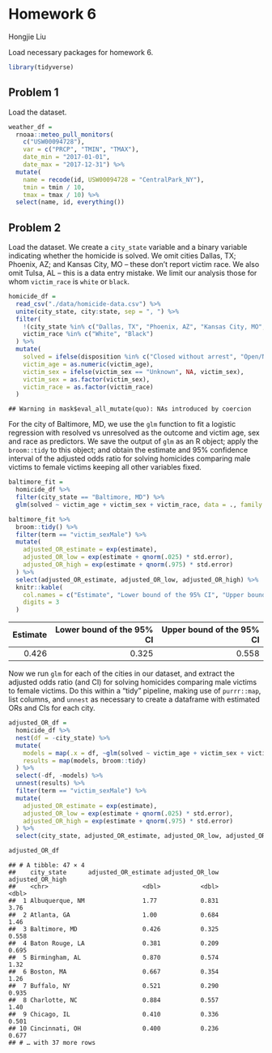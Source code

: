 Homework 6
================
Hongjie Liu

Load necessary packages for homework 6.

``` r
library(tidyverse)
```

## Problem 1

Load the dataset.

``` r
weather_df = 
  rnoaa::meteo_pull_monitors(
    c("USW00094728"),
    var = c("PRCP", "TMIN", "TMAX"), 
    date_min = "2017-01-01",
    date_max = "2017-12-31") %>%
  mutate(
    name = recode(id, USW00094728 = "CentralPark_NY"),
    tmin = tmin / 10,
    tmax = tmax / 10) %>%
  select(name, id, everything())
```

## Problem 2

Load the dataset. We create a `city_state` variable and a binary
variable indicating whether the homicide is solved. We omit cities
Dallas, TX; Phoenix, AZ; and Kansas City, MO – these don’t report victim
race. We also omit Tulsa, AL – this is a data entry mistake. We limit
our analysis those for whom `victim_race` is `white` or `black`.

``` r
homicide_df =
  read_csv("./data/homicide-data.csv") %>% 
  unite(city_state, city:state, sep = ", ") %>% 
  filter(
    !(city_state %in% c("Dallas, TX", "Phoenix, AZ", "Kansas City, MO", "Tulsa, AL")),
    victim_race %in% c("White", "Black")
  ) %>% 
  mutate(
    solved = ifelse(disposition %in% c("Closed without arrest", "Open/No arrest"), FALSE, TRUE),
    victim_age = as.numeric(victim_age),
    victim_sex = ifelse(victim_sex == "Unknown", NA, victim_sex),
    victim_sex = as.factor(victim_sex),
    victim_race = as.factor(victim_race)
  )
```

    ## Warning in mask$eval_all_mutate(quo): NAs introduced by coercion

For the city of Baltimore, MD, we use the `glm` function to fit a
logistic regression with resolved vs unresolved as the outcome and
victim age, sex and race as predictors. We save the output of `glm` as
an R object; apply the `broom::tidy` to this object; and obtain the
estimate and 95% confidence interval of the adjusted odds ratio for
solving homicides comparing male victims to female victims keeping all
other variables fixed.

``` r
baltimore_fit =
  homicide_df %>% 
  filter(city_state == "Baltimore, MD") %>% 
  glm(solved ~ victim_age + victim_sex + victim_race, data = ., family = binomial())

baltimore_fit %>% 
  broom::tidy() %>% 
  filter(term == "victim_sexMale") %>% 
  mutate(
    adjusted_OR_estimate = exp(estimate),
    adjusted_OR_low = exp(estimate + qnorm(.025) * std.error),
    adjusted_OR_high = exp(estimate + qnorm(.975) * std.error)
  ) %>% 
  select(adjusted_OR_estimate, adjusted_OR_low, adjusted_OR_high) %>% 
  knitr::kable(
    col.names = c("Estimate", "Lower bound of the 95% CI", "Upper bound of the 95% CI"),
    digits = 3
  )
```

| Estimate | Lower bound of the 95% CI | Upper bound of the 95% CI |
|---------:|--------------------------:|--------------------------:|
|    0.426 |                     0.325 |                     0.558 |

Now we run `glm` for each of the cities in our dataset, and extract the
adjusted odds ratio (and CI) for solving homicides comparing male
victims to female victims. Do this within a “tidy” pipeline, making use
of `purrr::map`, list columns, and `unnest` as necessary to create a
dataframe with estimated ORs and CIs for each city.

``` r
adjusted_OR_df =
  homicide_df %>% 
  nest(df = -city_state) %>% 
  mutate(
    models = map(.x = df, ~glm(solved ~ victim_age + victim_sex + victim_race, data = .x, family = binomial())),
    results = map(models, broom::tidy)
  ) %>% 
  select(-df, -models) %>% 
  unnest(results) %>% 
  filter(term == "victim_sexMale") %>% 
  mutate(
    adjusted_OR_estimate = exp(estimate),
    adjusted_OR_low = exp(estimate + qnorm(.025) * std.error),
    adjusted_OR_high = exp(estimate + qnorm(.975) * std.error)
  ) %>% 
  select(city_state, adjusted_OR_estimate, adjusted_OR_low, adjusted_OR_high)

adjusted_OR_df
```

    ## # A tibble: 47 × 4
    ##    city_state      adjusted_OR_estimate adjusted_OR_low adjusted_OR_high
    ##    <chr>                          <dbl>           <dbl>            <dbl>
    ##  1 Albuquerque, NM                1.77            0.831            3.76 
    ##  2 Atlanta, GA                    1.00            0.684            1.46 
    ##  3 Baltimore, MD                  0.426           0.325            0.558
    ##  4 Baton Rouge, LA                0.381           0.209            0.695
    ##  5 Birmingham, AL                 0.870           0.574            1.32 
    ##  6 Boston, MA                     0.667           0.354            1.26 
    ##  7 Buffalo, NY                    0.521           0.290            0.935
    ##  8 Charlotte, NC                  0.884           0.557            1.40 
    ##  9 Chicago, IL                    0.410           0.336            0.501
    ## 10 Cincinnati, OH                 0.400           0.236            0.677
    ## # … with 37 more rows

